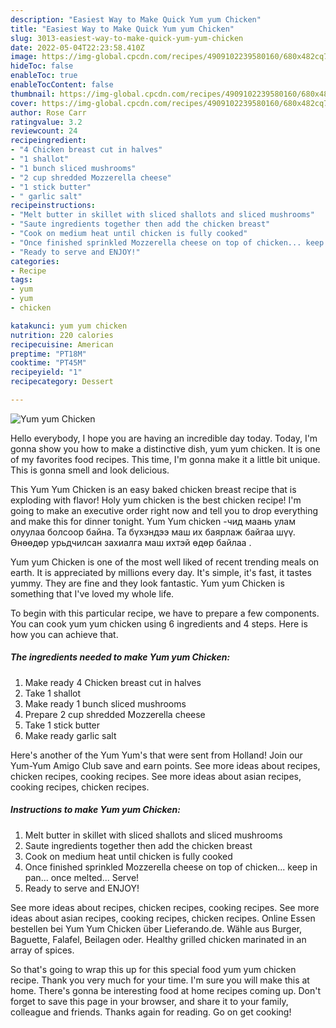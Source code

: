 ```yaml
---
description: "Easiest Way to Make Quick Yum yum Chicken"
title: "Easiest Way to Make Quick Yum yum Chicken"
slug: 3013-easiest-way-to-make-quick-yum-yum-chicken
date: 2022-05-04T22:23:58.410Z
image: https://img-global.cpcdn.com/recipes/4909102239580160/680x482cq70/yum-yum-chicken-recipe-main-photo.jpg
hideToc: false
enableToc: true
enableTocContent: false
thumbnail: https://img-global.cpcdn.com/recipes/4909102239580160/680x482cq70/yum-yum-chicken-recipe-main-photo.jpg
cover: https://img-global.cpcdn.com/recipes/4909102239580160/680x482cq70/yum-yum-chicken-recipe-main-photo.jpg
author: Rose Carr
ratingvalue: 3.2
reviewcount: 24
recipeingredient:
- "4 Chicken breast cut in halves"
- "1 shallot"
- "1 bunch sliced mushrooms"
- "2 cup shredded Mozzerella cheese"
- "1 stick butter"
- " garlic salt"
recipeinstructions:
- "Melt butter in skillet with sliced shallots and sliced mushrooms"
- "Saute ingredients together then add the chicken breast"
- "Cook on medium heat until chicken is fully cooked"
- "Once finished sprinkled Mozzerella cheese on top of chicken... keep in pan...  once melted... Serve!"
- "Ready to serve and ENJOY!"
categories:
- Recipe
tags:
- yum
- yum
- chicken

katakunci: yum yum chicken 
nutrition: 220 calories
recipecuisine: American
preptime: "PT18M"
cooktime: "PT45M"
recipeyield: "1"
recipecategory: Dessert

---
```



![Yum yum Chicken](https://img-global.cpcdn.com/recipes/4909102239580160/680x482cq70/yum-yum-chicken-recipe-main-photo.jpg)

Hello everybody, I hope you are having an incredible day today. Today, I'm gonna show you how to make a distinctive dish, yum yum chicken. It is one of my favorites food recipes. This time, I'm gonna make it a little bit unique. This is gonna smell and look delicious.

This Yum Yum Chicken is an easy baked chicken breast recipe that is exploding with flavor! Holy yum chicken is the best chicken recipe! I&#39;m going to make an executive order right now and tell you to drop everything and make this for dinner tonight. Yum Yum chicken -чид маань улам олуулаа болсоор байна. Та бүхэндээ маш их баярлаж байгаа шүү. Өнөөдөр урьдчилсан захиалга маш ихтэй өдөр байлаа .

Yum yum Chicken is one of the most well liked of recent trending meals on earth. It is appreciated by millions every day. It's simple, it's fast, it tastes yummy. They are fine and they look fantastic. Yum yum Chicken is something that I've loved my whole life.


To begin with this particular recipe, we have to prepare a few components. You can cook yum yum chicken using 6 ingredients and 4 steps. Here is how you can achieve that.

<!--inarticleads1-->

##### The ingredients needed to make Yum yum Chicken:

1. Make ready 4 Chicken breast cut in halves
1. Take 1 shallot
1. Make ready 1 bunch sliced mushrooms
1. Prepare 2 cup shredded Mozzerella cheese
1. Take 1 stick butter
1. Make ready  garlic salt


Here&#39;s another of the Yum Yum&#39;s that were sent from Holland! Join our Yum-Yum Amigo Club save and earn points. See more ideas about recipes, chicken recipes, cooking recipes. See more ideas about asian recipes, cooking recipes, chicken recipes. 

<!--inarticleads2-->

##### Instructions to make Yum yum Chicken:

1. Melt butter in skillet with sliced shallots and sliced mushrooms
1. Saute ingredients together then add the chicken breast
1. Cook on medium heat until chicken is fully cooked
1. Once finished sprinkled Mozzerella cheese on top of chicken... keep in pan...  once melted... Serve!
1. Ready to serve and ENJOY!

See more ideas about recipes, chicken recipes, cooking recipes. See more ideas about asian recipes, cooking recipes, chicken recipes. Online Essen bestellen bei Yum Yum Chicken über Lieferando.de. Wähle aus Burger, Baguette, Falafel, Beilagen oder. Healthy grilled chicken marinated in an array of spices. 

So that's going to wrap this up for this special food yum yum chicken recipe. Thank you very much for your time. I'm sure you will make this at home. There's gonna be interesting food at home recipes coming up. Don't forget to save this page in your browser, and share it to your family, colleague and friends. Thanks again for reading. Go on get cooking!
